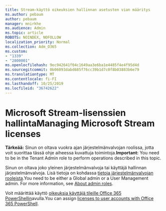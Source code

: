 ```yaml
---
title: Stream-käyttö oikeuksien hallinnan asetusten vian määritys
ms.author: pebaum
author: pebaum
manager: mnirkhe
ms.audience: Admin
ms.topic: article
ROBOTS: NOINDEX, NOFOLLOW
localization_priority: Normal
ms.collection: Adm_O365
ms.custom:
- "1339"
- "2800001"
ms.openlocfilehash: 9ec942641f04c1649aa3e6ba1e4485f4e4f95d4d
ms.sourcegitcommit: 0b06093dabd685f76cc39b1d7c0f8b03883b6e79
ms.translationtype: MT
ms.contentlocale: fi-FI
ms.lasthandoff: 10/25/2019
ms.locfileid: "36742622"
---
```

# <a name="managing-microsoft-stream-licenses"></a><span data-ttu-id="dd4a0-102">Microsoft Stream-lisenssien hallinta</span><span class="sxs-lookup"><span data-stu-id="dd4a0-102">Managing Microsoft Stream licenses</span></span>

<span data-ttu-id="dd4a0-103">**Tärkeää:** Sinun on oltava vuokra ajan järjestelmänvalvojan roolissa, jotta voit suorittaa tässä ohje aiheessa kuvattuja toimintoja.</span><span class="sxs-lookup"><span data-stu-id="dd4a0-103">**Important:** You need to be in the Tenant Admin role to perform operations described in this topic.</span></span>

<span data-ttu-id="dd4a0-104">Sinun on oltava joko yleinen järjestelmänvalvoja tai käyttäjä hallinnan järjestelmänvalvoja. Lisä tietoja on kohdassa [tietoja järjestelmänvalvojan rooleista](https://docs.microsoft.com/office365/admin/add-users/about-admin-roles).</span><span class="sxs-lookup"><span data-stu-id="dd4a0-104">You need to be either a Global admin or a User Management admin. For more information, see [About admin roles](https://docs.microsoft.com/office365/admin/add-users/about-admin-roles).</span></span>

<span data-ttu-id="dd4a0-105">Voit määrittää käyttö [oikeuksia käyttäjä tileille Office 365 PowerShellin](https://go.microsoft.com/fwlink/p/?linkid=850410)avulla.</span><span class="sxs-lookup"><span data-stu-id="dd4a0-105">You can assign [licenses to user accounts with Office 365 PowerShell](https://go.microsoft.com/fwlink/p/?linkid=850410).</span></span>
